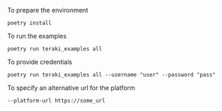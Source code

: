 To prepare the environment

`poetry install`

To run the examples

`poetry run teraki_examples all`

To provide credentials

`poetry run teraki_examples all --username "user" --password "pass"`

To specify an alternative url for the platform

`--platform-url https://some_url`
